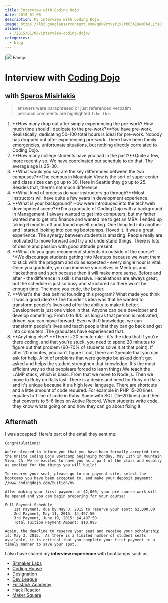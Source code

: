 ```yaml
---
title: Interview with Coding Dojo
date: 2015-01-06
description: My interview with Coding Dojo.
image: https://lh3.googleusercontent.com/qOk9rxVsr1xJrkC5AIaNmTKALLY18fAdiM2AqKJjIkbIktE6iHCfooVubCHMYhYW8IvvctChP_embNs8TPaZqHMCHr7oUJQVM73dX5GudceoRkBOAmR7JN1HNJNY8icwUL6Dcnm-ueoYlH_XRp0xFc2kF3Kmizi-xvbkLb3oQi2xslcriK6XZZhuRBWHrTsPYa3oQ3XcQ6VFjT2YLc3rTVcpre6wJqK7uKZqjSUzJEH2FpgpfYS21AfYHAzwMLEW-2yaJnZagH4MN1YR_sIprOyXklfTWFxqU_fK6avSOEfMbeiDSpcmEYf0qWxwNP_vuubacNkqy4xAbIFgo16aCa6LKYSz6_ZZpQRH60dGzaJp6MOUsxVd7xoKCG4If8t_1oxgTznwgvyaoJo2t6c3hoPRcF2YLUjW8upkvDuhJJksrdLtWBwq5nrhRs8HBO0lZsGThBeauYkyun4BJN9U5WH6Pry9DO4ybaKVQ_rGNRWAYz1Ea8QJ-zFpSVqQNSt9P4kjLbmcL89uFnRqDbZmM0TiodUXYK4ULPzxnR9yqsrPNvkorKWXEFxtfi7BVnFnzlHPcU22xlneqvHb5fNvdH7x25QAU5Kkqo1hLRy-zMH740CQMl0ROhAyR_tx52L5=w1454-h969-no
aliases:
  - /2015/01/06/interview-coding-dojo/
categories:
  - blog
---
```


[![](https://jlau-bucket-1.s3.amazonaws.com/uploads/topic/image/5/coding_dojo.png) Fancy.

# Interview with [Coding Dojo](https://www.codingdojo.com)

## with [Speros Misirlakis](https://www.linkedin.com/pub/speros-misirlakis/28/743/384)

> answers were paraphrased or just referenced verbatim\
> personal comments are highlighted `like this`

1.  **How many drop out after simply experiencing the pre-work? How much time should I dedicate to the pre-work?**You have pre-work. Realistically, dedicating 50–100 total hours is ideal for pre-work. Nobody has dropped out after experiencing pre-work. There have been family emergencies, unfortunate situations, but nothing directly correlated to Coding Dojo.
2.  **How many college students have you had in the past?**Quite a few, more recently so. We have coordinated our schedule to do that. The average age is 25–30.
3.  **What would you say are the key differences between the two campuses?**The campus in Mountain View is the sort of super center and class sizes can go up to 30. Here in Seattle they go up to 25. Besides that, there's not much difference.
4.  **What kind of process do your instructors go through?**Most instructors will have quite a few years in development experience.
5.  **What is your background? How were introduced into the tech/web development scene?**I'm a graduate of Coding Dojo with a background in Management. I always wanted to get into computers, but my father wanted me to get into finance and wanted me to get an MBA. I ended up taking 6 months off and found myself coding. One thing led into another and I started looking into coding bootcamps. I loved it. It was a great experience. The synergy between students is amazing. People really are motivated to move forward and try and understand things. There is lots of desire and passion with good attitude present.
6.  **What do you guys recommend students do outside of the course?**We discourage students getting into Meetups because we want them to stick with the program and do as expected - every single hour is vital. Once you graduate, you can immerse yourselves in Meetups and Hackathons and such because then it will make more sense. Before and after - the difference in skill is massive. Hacakathons are always great, but the schedule is just so busy and structured so there won't be enough time. The more you code, the better.
7.  **What's the idea behind founding this program? What made you think it was a good idea?**The founder's idea was that he wanted to transform people's lives and offer the ability to make it better. Development is just one vision in that. Anyone can be a developer and develop something. From 0 to 100, as long as that person is motivated, driven, you can move forward. Even with 0 knowledge, we can transform people's lives and teach people that they can go back and get into computers. The graduates have experienced that.
8.  **Anything else? **There is 20 minute rule - it's the idea that if you're there coding, and that you're stuck, you need to spend 20 minutes to figure out that problem (60–70% of students solve it at that point). If after 20 minutes, you can't figure it out, there are 2people that you can ask for help. A lot of problems that were goingto be asked don't get asked and helps the student strengthen that knowledge. It's the most efficient way so that peopleare forced to learn things.We teach the LAMP stack, which is basic. From that we move to Node.js. Then we move to Ruby on Rails last. There is a desire and need for Ruby on Rails and it's unique because it's a high level language. There are shortcuts and a little amount of code required. For example in PHP 15–20 lines equates to 1 line of code in Ruby. Same with SQL (15–20 lines) and then that converts to 5–6 lines on Active Record. When students write code, they know whats going on and how they can go about fixing it.

## Aftermath

I was accepted! Here's part of the email they sent me:

    Congratulations!

    We're pleased to inform you that you have been formally accepted into the Onsite Coding Dojo Bootcamp beginning Monday, May 11th in Mountain View, CA. We're excited to have you as a part of the class and equally as excited for the things you will build!

    To reserve your seat, please go to our payment site, select the bootcamp you have been accepted to, and make your deposit payment: //www.codingdojo.com/tuition/mv

    After making your first payment of $2,000, your pre-course work will be opened and you can begin preparing for your course!

    Full Payment Schedule
        1st Payment, due by May 3, 2015 to reserve your spot: $2,000.00
        2nd Payment, May 11, 2015: $4,497.50
        3rd Payment, June 19, 2015: $4,497.50
        Total Tuition Payment Amount: $10,995

    Again, the deadline to reserve your seat and receive your scholarship is: May 3, 2015.  As there is a limited number of student seats available, it is critical that you complete your first payment in a timely manner to save your spot.

I also have shared my **interview experience** with bootcamps such as

- [Bitmaker Labs](/2014/03/12/interview-bitmaker-labs/)
- [Coding House](https://fvcproductions.com/blog/2015/01/06/coding-house-interview/ 'Interview with Coding House 🏠')
- [Designation](https://fvcproductions.com/blog/2015/01/06/interview-with-designation/ 'Interview with Designation 🎨')
- [Dev League](https://fvcproductions.com/blog/2015/01/06/experience-with-devleague/ 'My Experience With DevLeague 💻')
- [Fullstack Academy](https://fvcproductions.com/blog/2014/12/28/my-experience-with-fullstack-academy-of-code/ 'My Experience with Fullstack Academy of Code 💻')
- [Hack Reactor](https://fvcproductions.com/blog/2015/01/05/questioning-hack-reactor/ 'Questioning Hack Reactor 🔑')
- [Maker Square](https://fvcproductions.com/blog/2015/01/14/my-experience-with-makersquare-%f0%9f%92/ 'My Experience with MakerSquare 💻')
